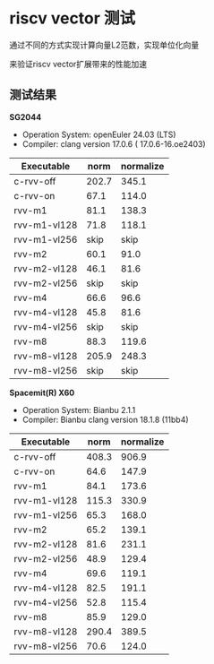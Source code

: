# riscv vector 测试

通过不同的方式实现计算向量L2范数，实现单位化向量

来验证riscv vector扩展带来的性能加速

## 测试结果

**SG2044**

- Operation System: openEuler 24.03 (LTS)
- Compiler: clang version 17.0.6 ( 17.0.6-16.oe2403)

| Executable   | norm       | normalize  |
| ------------ | ---------- | ---------- |
| c-rvv-off    | 202.7      | 345.1      |
| c-rvv-on     | 67.1       | 114.0      |
| rvv-m1       | 81.1       | 138.3      |
| rvv-m1-vl128 | 71.8       | 118.1      |
| rvv-m1-vl256 | skip       | skip       |
| rvv-m2       | 60.1       | 91.0       |
| rvv-m2-vl128 | 46.1       | 81.6       |
| rvv-m2-vl256 | skip       | skip       |
| rvv-m4       | 66.6       | 96.6       |
| rvv-m4-vl128 | 45.8       | 81.6       |
| rvv-m4-vl256 | skip       | skip       |
| rvv-m8       | 88.3       | 119.6      |
| rvv-m8-vl128 | 205.9      | 248.3      |
| rvv-m8-vl256 | skip       | skip       |


**Spacemit(R) X60**

- Operation System: Bianbu 2.1.1
- Compiler: Bianbu clang version 18.1.8 (11bb4)

| Executable   | norm       | normalize  |
| ------------ | ---------- | ---------- |
| c-rvv-off    | 408.3      | 906.9      |
| c-rvv-on     | 64.6       | 147.9      |
| rvv-m1       | 84.1       | 173.6      |
| rvv-m1-vl128 | 115.3      | 330.9      |
| rvv-m1-vl256 | 65.3       | 168.0      |
| rvv-m2       | 65.2       | 139.1      |
| rvv-m2-vl128 | 81.6       | 231.1      |
| rvv-m2-vl256 | 48.9       | 129.4      |
| rvv-m4       | 69.6       | 119.1      |
| rvv-m4-vl128 | 82.5       | 191.1      |
| rvv-m4-vl256 | 52.8       | 115.4      |
| rvv-m8       | 85.9       | 129.0      |
| rvv-m8-vl128 | 290.4      | 389.5      |
| rvv-m8-vl256 | 70.6       | 124.0      |
